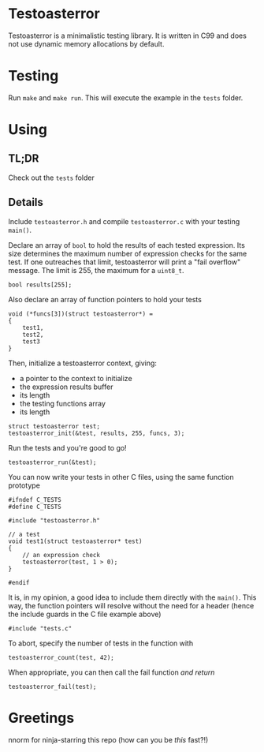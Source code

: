 # Testoasterror
Testoasterror is a minimalistic testing library. It is written in C99
and does not use dynamic memory allocations by default.

# Testing
Run `make` and `make run`. This will execute the example in the `tests` folder.

# Using
## TL;DR
Check out the `tests` folder

## Details
Include `testoasterror.h` and compile `testoasterror.c` with your testing `main()`.

Declare an array of `bool` to hold the results of each tested expression.
Its size determines the maximum number of expression checks for the same test.
If one outreaches that limit, testoasterror will print a "fail overflow" message.
The limit is 255, the maximum for a `uint8_t`.
```
bool results[255];
```

Also declare an array of function pointers to hold your tests
```
void (*funcs[3])(struct testoasterror*) =
{
	test1,
	test2,
	test3
}
```

Then, initialize a testoasterror context, giving:
 - a pointer to the context to initialize
 - the expression results buffer
 - its length
 - the testing functions array
 - its length
```
struct testoasterror test;
testoasterror_init(&test, results, 255, funcs, 3);
```

Run the tests and you're good to go!
```
testoasterror_run(&test);
```

You can now write your tests in other C files, using the same function prototype
```
#ifndef C_TESTS
#define C_TESTS

#include "testoasterror.h"

// a test
void test1(struct testoasterror* test)
{
	// an expression check
	testoasterror(test, 1 > 0);
}

#endif
```

It is, in my opinion, a good idea to include them directly with the `main()`.
This way, the function pointers will resolve without the need for a header
(hence the include guards in the C file example above)
```
#include "tests.c"
```

To abort, specify the number of tests in the function with
```
testoasterror_count(test, 42);
```

When appropriate, you can then call the fail function *and return*
```
testoasterror_fail(test);
```

# Greetings
nnorm for ninja-starring this repo (how can you be *this* fast?!)

